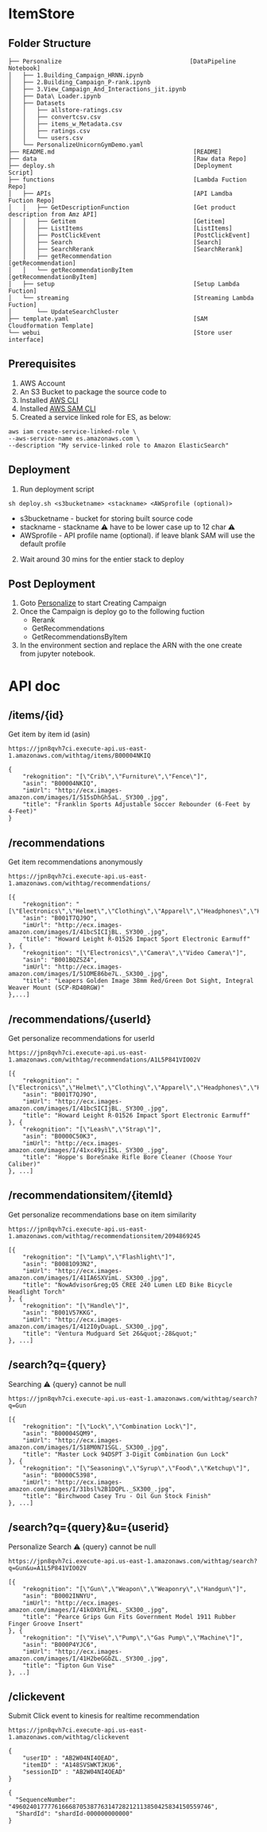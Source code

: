# ItemStore

## Folder Structure

```
├── Personalize                                    [DataPipeline Notebook]
│   ├── 1.Building_Campaign_HRNN.ipynb
│   ├── 2.Building_Campaign_P-rank.ipynb
│   ├── 3.View_Campaign_And_Interactions_jit.ipynb
│   ├── Data\ Loader.ipynb
│   ├── Datasets
│   │   ├── allstore-ratings.csv
│   │   ├── convertcsv.csv
│   │   ├── items_w_Metadata.csv
│   │   ├── ratings.csv
│   │   └── users.csv
│   └── PersonalizeUnicornGymDemo.yaml
├── README.md                                       [README]
├── data                                            [Raw data Repo]
├── deploy.sh                                       [Deployment Script]
├── functions                                       [Lambda Fuction Repo]
│   ├── APIs                                        [API Lamdba Fuction Repo]
│   │   ├── GetDescriptionFunction                  [Get product description from Amz API]
│   │   ├── Getitem                                 [Getitem]
│   │   ├── ListItems                               [ListItems]
│   │   ├── PostClickEvent                          [PostClickEvent]
│   │   ├── Search                                  [Search]
│   │   ├── SearchRerank                            [SearchRerank]
│   │   ├── getRecommendation                       [getRecommendation]
│   │   └── getRecommendationByItem                 [getRecommendationByItem]
│   ├── setup                                       [Setup Lambda Fuction]
│   └── streaming                                   [Streaming Lambda Fuction]
│       └── UpdateSearchCluster
├── template.yaml                                   [SAM Cloudformation Template]
└── webui                                           [Store user interface]
```

## Prerequisites

1. AWS Account
2. An S3 Bucket to package the source code to
3. Installed [AWS CLI](https://docs.aws.amazon.com/cli/latest/userguide/cli-chap-install.html)
4. Installed [AWS SAM CLI](https://docs.aws.amazon.com/serverless-application-model/latest/developerguide/serverless-sam-cli-install.html)
5. Created a service linked role for ES, as below:

```
aws iam create-service-linked-role \
--aws-service-name es.amazonaws.com \
--description "My service-linked role to Amazon ElasticSearch"
```

## Deployment

1. Run deployment script

```bin/bash
sh deploy.sh <s3bucketname> <stackname> <AWSprofile (optional)>
```

* s3bucketname    - bucket for storing built source code
* stackname       - stackname ⚠️ have to be lower case up to 12 char ⚠️
* AWSprofile      - API profile name (optional). if leave blank SAM will use the default profile

02. Wait around 30 mins for the entier stack to deploy

## Post Deployment

1. Goto [Personalize](https://github.com/panyapoc/ItemStorePersonalize/tree/master/Personalize) to start Creating Campaign
2. Once the Campaign is deploy go to the following fuction
    * Rerank
    * GetRecommendations
    * GetRecommendationsByItem
3. In the environment section and replace the ARN with the one create from jupyter notebook.

# API doc
## /items/{id}
Get item by item id (asin)

``` HTTP GET
https://jpn8qvh7ci.execute-api.us-east-1.amazonaws.com/withtag/items/B00004NKIQ
```

``` Respose Example
{
    "rekognition": "[\"Crib\",\"Furniture\",\"Fence\"]",
    "asin": "B00004NKIQ",
    "imUrl": "http://ecx.images-amazon.com/images/I/515sDhGh5aL._SY300_.jpg",
    "title": "Franklin Sports Adjustable Soccer Rebounder (6-Feet by 4-Feet)"
}
```

## /recommendations
Get item recommendations anonymously

``` HTTP GET
https://jpn8qvh7ci.execute-api.us-east-1.amazonaws.com/withtag/recommendations/
```

``` Respose Example
[{
    "rekognition": "[\"Electronics\",\"Helmet\",\"Clothing\",\"Apparel\",\"Headphones\",\"Headset\"]",
    "asin": "B001T7QJ9O",
    "imUrl": "http://ecx.images-amazon.com/images/I/41bcSICIjBL._SY300_.jpg",
    "title": "Howard Leight R-01526 Impact Sport Electronic Earmuff"
}, {
    "rekognition": "[\"Electronics\",\"Camera\",\"Video Camera\"]",
    "asin": "B001BQZSZ4",
    "imUrl": "http://ecx.images-amazon.com/images/I/51OME86be7L._SX300_.jpg",
    "title": "Leapers Golden Image 38mm Red/Green Dot Sight, Integral Weaver Mount (SCP-RD40RGW)"
},...]
```

## /recommendations/{userId}
Get personalize recommendations for userId

``` HTTP GET
https://jpn8qvh7ci.execute-api.us-east-1.amazonaws.com/withtag/recommendations/A1L5P841VIO02V
```

``` Respose Example
[{
    "rekognition": "[\"Electronics\",\"Helmet\",\"Clothing\",\"Apparel\",\"Headphones\",\"Headset\"]",
    "asin": "B001T7QJ9O",
    "imUrl": "http://ecx.images-amazon.com/images/I/41bcSICIjBL._SY300_.jpg",
    "title": "Howard Leight R-01526 Impact Sport Electronic Earmuff"
}, {
    "rekognition": "[\"Leash\",\"Strap\"]",
    "asin": "B0000C50K3",
    "imUrl": "http://ecx.images-amazon.com/images/I/41xc49yiI5L._SY300_.jpg",
    "title": "Hoppe's BoreSnake Rifle Bore Cleaner (Choose Your Caliber)"
}, ...]
```

## /recommendationsitem/{itemId}
Get personalize recommendations base on item similarity

``` HTTP GET
https://jpn8qvh7ci.execute-api.us-east-1.amazonaws.com/withtag/recommendationsitem/2094869245
```

``` Respose Example
[{
    "rekognition": "[\"Lamp\",\"Flashlight\"]",
    "asin": "B0081O93N2",
    "imUrl": "http://ecx.images-amazon.com/images/I/41IA6SXVimL._SX300_.jpg",
    "title": "NowAdvisor&reg;Q5 CREE 240 Lumen LED Bike Bicycle Headlight Torch"
}, {
    "rekognition": "[\"Handle\"]",
    "asin": "B001V57KKG",
    "imUrl": "http://ecx.images-amazon.com/images/I/412I0yDuapL._SX300_.jpg",
    "title": "Ventura Mudguard Set 26&quot;-28&quot;"
}, ...]
```

## /search?q={query}
Searching
⚠️ {query} cannot be null

``` HTTP GET
https://jpn8qvh7ci.execute-api.us-east-1.amazonaws.com/withtag/search?q=Gun
```

``` Respose Example
[{
    "rekognition": "[\"Lock\",\"Combination Lock\"]",
    "asin": "B00004SQM9",
    "imUrl": "http://ecx.images-amazon.com/images/I/518M0N71SGL._SX300_.jpg",
    "title": "Master Lock 94DSPT 3-Digit Combination Gun Lock"
}, {
    "rekognition": "[\"Seasoning\",\"Syrup\",\"Food\",\"Ketchup\"]",
    "asin": "B0000C5398",
    "imUrl": "http://ecx.images-amazon.com/images/I/31bsl%2B1DQPL._SX300_.jpg",
    "title": "Birchwood Casey Tru - Oil Gun Stock Finish"
}, ...]
```

## /search?q={query}&u={userid}
Personalize Search
⚠️ {query} cannot be null

``` HTTP GET
https://jpn8qvh7ci.execute-api.us-east-1.amazonaws.com/withtag/search?q=Gun&u=A1L5P841VIO02V
```

``` Respose Example
[{
    "rekognition": "[\"Gun\",\"Weapon\",\"Weaponry\",\"Handgun\"]",
    "asin": "B0002INNYU",
    "imUrl": "http://ecx.images-amazon.com/images/I/41kOXbYLFKL._SX300_.jpg",
    "title": "Pearce Grips Gun Fits Government Model 1911 Rubber Finger Groove Insert"
}, {
    "rekognition": "[\"Vise\",\"Pump\",\"Gas Pump\",\"Machine\"]",
    "asin": "B000P4YJC6",
    "imUrl": "http://ecx.images-amazon.com/images/I/41H2beGGbZL._SY300_.jpg",
    "title": "Tipton Gun Vise"
}, ..]
```

## /clickevent
Submit Click event to kinesis for realtime recommendation

``` HTTP POST
https://jpn8qvh7ci.execute-api.us-east-1.amazonaws.com/withtag/clickevent

{
    "userID" : "AB2W04NI4OEAD",
    "itemID" : "A148SVSWKTJKU6",
    "sessionID" : "AB2W04NI4OEAD"
}
```

``` Respose Example
{
  "SequenceNumber": "49602401777761666870538776314728212113850425834150559746",
  "ShardId": "shardId-000000000000"
}
```